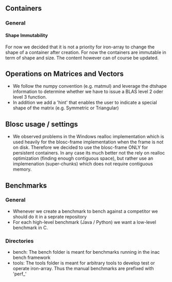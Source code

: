 ## Containers

### General

#### Shape Immutability

For now we decided that it is not a priority for iron-array to change the shape of a container after creation. For now the containers are immutable in term of shape and size. The content however can of course be updated.

## Operations on Matrices and Vectors

* We follow the numpy convention (e.g. matmul) and leverage the dtshape information to determine whether we have to issue a BLAS level 2 oder level 3 function.
* In addition we add a 'hint' that enables the user to indicate a special shape of the matrix (e.g. Symmetric or Triangular)

## Blosc usage / settings

* We observed problems in the Windows realloc implementation which is used heavily for the blosc-frame implementation when the frame is not on disk. Therefore we decided to use the blosc-frame ONLY for persistent containers. In any case its much better not the rely on realloc optimization (finding enough contiguous space), but rather use an implemenation (super-chunks) which does not require contiguous memory.

## Benchmarks

### General

* Whenever we create a benchmark to bench against a competitor we should do it in a seprate repository
* For each high-level benchmark (Java / Python) we want a low-level benchmark in C. 

### Directories

* bench: The bench folder is meant for benchmarks running in the inac bench framework
* tools: The tools folder is meant for arbitrary tools to develop test or operate iron-array. Thus the manual benchmarks are prefixed with 'perf_'
